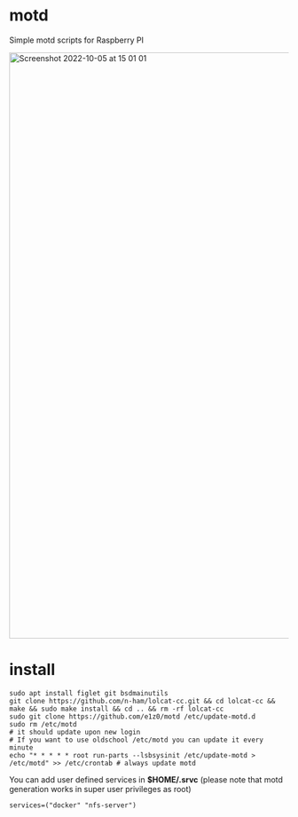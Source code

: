 # motd
Simple motd scripts for Raspberry PI


<img width="1057" alt="Screenshot 2022-10-05 at 15 01 01" src="https://user-images.githubusercontent.com/7213361/194055689-190ca33a-9ba6-4d20-973b-3ca70831c605.png">


# install

```
sudo apt install figlet git bsdmainutils
git clone https://github.com/n-ham/lolcat-cc.git && cd lolcat-cc && make && sudo make install && cd .. && rm -rf lolcat-cc
sudo git clone https://github.com/e1z0/motd /etc/update-motd.d
sudo rm /etc/motd
# it should update upon new login
# If you want to use oldschool /etc/motd you can update it every minute
echo "* * * * * root run-parts --lsbsysinit /etc/update-motd > /etc/motd" >> /etc/crontab # always update motd
```



You can add user defined services in **$HOME/.srvc** (please note that motd generation works in super user privileges as root)
```
services=("docker" "nfs-server")
```
